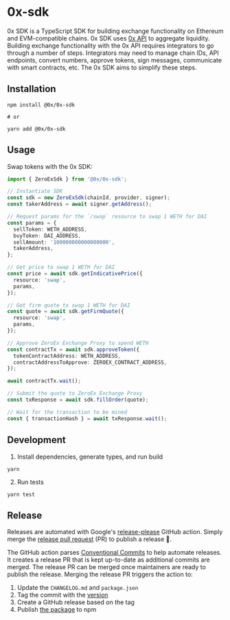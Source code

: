 # 0x-sdk

0x SDK is a TypeScript SDK for building exchange functionality on Ethereum and EVM-compatible chains. 0x SDK uses [0x API](https://github.com/0xProject/0x-sdk) to aggregate liquidity. Building exchange functionality with the 0x API requires integrators to go through a number of steps. Integrators may need to manage chain IDs, API endpoints, convert numbers, approve tokens, sign messages, communicate with smart contracts, etc. The 0x SDK aims to simplify these steps.

## Installation

```
npm install @0x/0x-sdk

# or

yarn add @0x/0x-sdk
```

## Usage

Swap tokens with the 0x SDK:

```ts
import { ZeroExSdk } from '@0x/0x-sdk';

// Instantiate SDK
const sdk = new ZeroExSdk(chainId, provider, signer);
const takerAddress = await signer.getAddress();

// Request params for the `/swap` resource to swap 1 WETH for DAI
const params = {
  sellToken: WETH_ADDRESS,
  buyToken: DAI_ADDRESS,
  sellAmount: '100000000000000000',
  takerAddress,
};

// Get price to swap 1 WETH for DAI
const price = await sdk.getIndicativePrice({
  resource: 'swap',
  params,
});

// Get firm quote to swap 1 WETH for DAI
const quote = await sdk.getFirmQuote({
  resource: 'swap',
  params,
});

// Approve ZeroEx Exchange Proxy to spend WETH
const contractTx = await sdk.approveToken({
  tokenContractAddress: WETH_ADDRESS,
  contractAddressToApprove: ZEROEX_CONTRACT_ADDRESS,
});

await contractTx.wait();

// Submit the quote to ZeroEx Exchange Proxy
const txResponse = await sdk.fillOrder(quote);

// Wait for the transaction to be mined
const { transactionHash } = await txResponse.wait();
```

## Development

1. Install dependencies, generate types, and run build

```
yarn
```

2. Run tests

```
yarn test
```

## Release

Releases are automated with Google's [release-please](https://github.com/googleapis/release-please) GitHub action. Simply merge the [release pull request](https://github.com/googleapis/release-please#whats-a-release-pr) (PR) to publish a release 🚀.

The GitHub action parses [Conventional Commits](https://www.conventionalcommits.org/en/v1.0.0/) to help automate releases. It creates a release PR that is kept up-to-date as additional commits are merged. The release PR can be merged once maintainers are ready to publish the release. Merging the release PR triggers the action to:

1) Update the `CHANGELOG.md` and `package.json` 
2) Tag the commit with the [version](https://semver.org/)
3) Create a GitHub release based on the tag
4) Publish [the package](https://www.npmjs.com/package/@0x/0x-sdk) to npm
